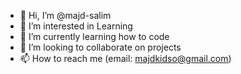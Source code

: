 - 👋 Hi, I’m @majd-salim
- 👀 I’m interested in Learning
- 🌱 I’m currently learning how to code
- 💞️ I’m looking to collaborate on projects
- 📫 How to reach me (email: majdkidso@gmail.com)

<!---
majd-salim/majd-salim is a ✨ special ✨ repository because its `README.md` (this file) appears on your GitHub profile.
You can click the Preview link to take a look at your changes.
--->
